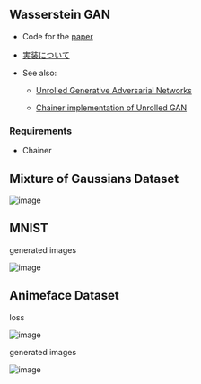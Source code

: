 ## Wasserstein GAN

- Code for the [paper](https://arxiv.org/abs/1701.07875)
- [実装について](http://musyoku.github.io/2017/02/06/Wasserstein-GAN/)
- See also:
	- [Unrolled Generative Adversarial Networks](https://arxiv.org/abs/1611.02163)
	- [Chainer implementation of Unrolled GAN](https://github.com/musyoku/unrolled-gan)

### Requirements

- Chainer

## Mixture of Gaussians Dataset

![image](https://github.com/musyoku/musyoku.github.io/blob/085c1d022e49dcaf81cda3a2f53bf2febbb61991/images/post/2017-02-04/gaussian_mixture.png?raw=true)

## MNIST

generated images

![image](https://github.com/musyoku/musyoku.github.io/blob/085c1d022e49dcaf81cda3a2f53bf2febbb61991/images/post/2017-02-04/mnist.png?raw=true)

## Animeface Dataset

loss

![image](https://github.com/musyoku/musyoku.github.io/blob/f581cb7cd343e6247d1ee23a169bcfbd321c5d51/images/post/2017-02-04/loss_curve.png?raw=true)

generated images

![image](https://github.com/musyoku/musyoku.github.io/blob/f581cb7cd343e6247d1ee23a169bcfbd321c5d51/images/post/2017-02-04/anime_gen.png?raw=true)
